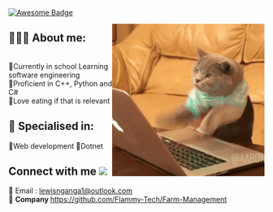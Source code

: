 <a href="https://github.com/zogmwa"><img src="https://cdn.rawgit.com/sindresorhus/awesome/d7305f38d29fed78fa85652e3a63e154dd8e8829/media/badge.svg" alt="Awesome Badge"/></a>
</div>

<img align="right" alt="GIF" src="2GU.gif"/>

## 👱🏾‍♂ About me:

<p>
</br>🔸Currently in school Learning software engineering
</br>🔸Proficient in C++, Python and C#
</br>🔸Love eating if that is relevant
</p>

<h2>👀 Specialised in:</h2>
<p> 🔸Web development
    🔸Dotnet
<p>
  
 </div>
 </div>
<p>
  
  
</p>

<h2> Connect with me <img src='https://raw.githubusercontent.com/ShahriarShafin/ShahriarShafin/main/Assets/handshake.gif' width="100px"> </h2>

📝 Email : lewisnganga1@outlook.com <br />
🏢 <b>Company </b> https://github.com/Flammy-Tech/Farm-Management <br/>



<!--
**lewis-2000/lewis-2000** is a ✨ _special_ ✨ repository because its `README.md` (this file) appears on your GitHub profile.
Here are some ideas to get you started:

- 🔭 I’m currently working on ...
- 🌱 I’m currently learning ...
- 👯 I’m looking to collaborate on ...
- 🤔 I’m looking for help with ...
- 💬 Ask me about ...
- 📫 How to reach me: ...
- 😄 Pronouns: ...
- ⚡ Fun fact: ...
-->
